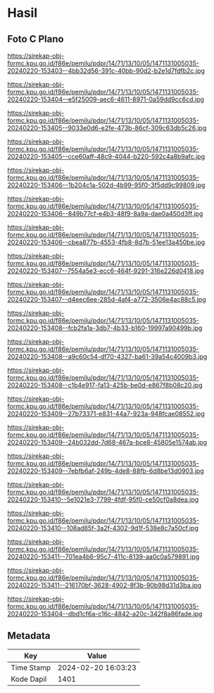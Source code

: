 # Hasil

## Foto C Plano

https://sirekap-obj-formc.kpu.go.id/f86e/pemilu/pdpr/14/71/13/10/05/1471131005035-20240220-153403--4bb32d56-391c-40bb-90d2-b2e1d7fdfb2c.jpg

https://sirekap-obj-formc.kpu.go.id/f86e/pemilu/pdpr/14/71/13/10/05/1471131005035-20240220-153404--e5f25009-aec6-4611-8971-0a59dd9cc6cd.jpg

https://sirekap-obj-formc.kpu.go.id/f86e/pemilu/pdpr/14/71/13/10/05/1471131005035-20240220-153405--9033e0d6-e2fe-473b-86cf-309c63db5c26.jpg

https://sirekap-obj-formc.kpu.go.id/f86e/pemilu/pdpr/14/71/13/10/05/1471131005035-20240220-153405--cce60aff-48c9-4044-b220-592c4a8b9afc.jpg

https://sirekap-obj-formc.kpu.go.id/f86e/pemilu/pdpr/14/71/13/10/05/1471131005035-20240220-153406--1b204c1a-502d-4b99-95f0-3f5dd9c99809.jpg

https://sirekap-obj-formc.kpu.go.id/f86e/pemilu/pdpr/14/71/13/10/05/1471131005035-20240220-153406--849b77cf-e4b3-48f9-8a9a-dae0a450d3ff.jpg

https://sirekap-obj-formc.kpu.go.id/f86e/pemilu/pdpr/14/71/13/10/05/1471131005035-20240220-153406--cbea877b-4553-4fb8-8d7b-51ee13a450be.jpg

https://sirekap-obj-formc.kpu.go.id/f86e/pemilu/pdpr/14/71/13/10/05/1471131005035-20240220-153407--7554a5e3-ecc6-464f-9291-316e226d0418.jpg

https://sirekap-obj-formc.kpu.go.id/f86e/pemilu/pdpr/14/71/13/10/05/1471131005035-20240220-153407--d4eec6ee-285d-4af4-a772-3506e4ac88c5.jpg

https://sirekap-obj-formc.kpu.go.id/f86e/pemilu/pdpr/14/71/13/10/05/1471131005035-20240220-153408--fcb2fa1a-3db7-4b33-b160-19997a90499b.jpg

https://sirekap-obj-formc.kpu.go.id/f86e/pemilu/pdpr/14/71/13/10/05/1471131005035-20240220-153408--a9c60c54-df70-4327-ba61-39a54c4009b3.jpg

https://sirekap-obj-formc.kpu.go.id/f86e/pemilu/pdpr/14/71/13/10/05/1471131005035-20240220-153408--c1b4e917-fa13-425b-be0d-e867f8b08c20.jpg

https://sirekap-obj-formc.kpu.go.id/f86e/pemilu/pdpr/14/71/13/10/05/1471131005035-20240220-153409--27b73371-e831-44a7-923a-948fcae08552.jpg

https://sirekap-obj-formc.kpu.go.id/f86e/pemilu/pdpr/14/71/13/10/05/1471131005035-20240220-153409--24b032dd-7d68-467a-bce8-45805e1574ab.jpg

https://sirekap-obj-formc.kpu.go.id/f86e/pemilu/pdpr/14/71/13/10/05/1471131005035-20240220-153409--7ebfb6af-249b-4de8-88fb-6d8be13d0903.jpg

https://sirekap-obj-formc.kpu.go.id/f86e/pemilu/pdpr/14/71/13/10/05/1471131005035-20240220-153410--5e1021e3-7799-4fdf-95f0-ce50cf0a8dea.jpg

https://sirekap-obj-formc.kpu.go.id/f86e/pemilu/pdpr/14/71/13/10/05/1471131005035-20240220-153410--108ad85f-3a2f-4302-9d1f-538e8c7a50cf.jpg

https://sirekap-obj-formc.kpu.go.id/f86e/pemilu/pdpr/14/71/13/10/05/1471131005035-20240220-153411--701ea4b6-95c7-411c-8139-aa0c0a579891.jpg

https://sirekap-obj-formc.kpu.go.id/f86e/pemilu/pdpr/14/71/13/10/05/1471131005035-20240220-153411--216170bf-3628-4902-8f3b-90b98d31d3ba.jpg

https://sirekap-obj-formc.kpu.go.id/f86e/pemilu/pdpr/14/71/13/10/05/1471131005035-20240220-153404--dbd1cf6a-c16c-4842-a20c-342f8a86fade.jpg


## Metadata

| Key        | Value               |
| ---------- | ------------------- |
| Time Stamp | 2024-02-20 16:03:23 |
| Kode Dapil | 1401                |



